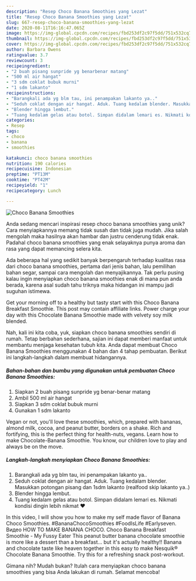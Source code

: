 ```yaml
---
description: "Resep Choco Banana Smoothies yang Lezat"
title: "Resep Choco Banana Smoothies yang Lezat"
slug: 667-resep-choco-banana-smoothies-yang-lezat
date: 2020-08-11T16:16:47.065Z
image: https://img-global.cpcdn.com/recipes/fbd253df2c97f5dd/751x532cq70/choco-banana-smoothies-foto-resep-utama.jpg
thumbnail: https://img-global.cpcdn.com/recipes/fbd253df2c97f5dd/751x532cq70/choco-banana-smoothies-foto-resep-utama.jpg
cover: https://img-global.cpcdn.com/recipes/fbd253df2c97f5dd/751x532cq70/choco-banana-smoothies-foto-resep-utama.jpg
author: Barbara Owens
ratingvalue: 3.7
reviewcount: 3
recipeingredient:
- "2 buah pisang sunpride yg benarbenar matang"
- "500 ml air hangat"
- "3 sdm coklat bubuk murni"
- "1 sdm lakanto"
recipeinstructions:
- "Barangkali ada yg blm tau, ini penampakan lakanto ya.."
- "Seduh coklat dengan air hangat. Aduk. Tuang kedalam blender. Masukkan potongan pisang dan 1sdm lakanto (realfood skip lakanto ya..)"
- "Blender hingga lembut."
- "Tuang kedalam gelas atau botol. Simpan didalam lemari es. Nikmati kondisi dingin lebih nikmat ❤"
categories:
- Resep
tags:
- choco
- banana
- smoothies

katakunci: choco banana smoothies 
nutrition: 190 calories
recipecuisine: Indonesian
preptime: "PT13M"
cooktime: "PT42M"
recipeyield: "1"
recipecategory: Lunch

---
```



![Choco Banana Smoothies](https://img-global.cpcdn.com/recipes/fbd253df2c97f5dd/751x532cq70/choco-banana-smoothies-foto-resep-utama.jpg)

Anda sedang mencari inspirasi resep choco banana smoothies yang unik? Cara menyiapkannya memang tidak susah dan tidak juga mudah. Jika salah mengolah maka hasilnya akan hambar dan justru cenderung tidak enak. Padahal choco banana smoothies yang enak selayaknya punya aroma dan rasa yang dapat memancing selera kita.

Ada beberapa hal yang sedikit banyak berpengaruh terhadap kualitas rasa dari choco banana smoothies, pertama dari jenis bahan, lalu pemilihan bahan segar, sampai cara mengolah dan menyajikannya. Tak perlu pusing kalau ingin menyiapkan choco banana smoothies enak di mana pun anda berada, karena asal sudah tahu triknya maka hidangan ini mampu jadi suguhan istimewa.

Get your morning off to a healthy but tasty start with this Choco Banana Breakfast Smoothie. This post may contain affiliate links. Power charge your day with this Chocolate Banana Smoothie made with velvety soy milk blended.


Nah, kali ini kita coba, yuk, siapkan choco banana smoothies sendiri di rumah. Tetap berbahan sederhana, sajian ini dapat memberi manfaat untuk membantu menjaga kesehatan tubuh kita. Anda dapat membuat Choco Banana Smoothies menggunakan 4 bahan dan 4 tahap pembuatan. Berikut ini langkah-langkah dalam membuat hidangannya.

<!--inarticleads1-->

##### Bahan-bahan dan bumbu yang digunakan untuk pembuatan Choco Banana Smoothies:

1. Siapkan 2 buah pisang sunpride yg benar-benar matang
1. Ambil 500 ml air hangat
1. Siapkan 3 sdm coklat bubuk murni
1. Gunakan 1 sdm lakanto


Vegan or not, you&#39;ll love these smoothies, which, prepared with bananas, almond milk, cocoa, and peanut butter, borders on a shake. Rich and fortifying, this is the perfect thing for health-nuts, vegans. Learn how to make Chocolate-Banana Smoothie. You know, our children love to play and always be on the move. 

<!--inarticleads2-->

##### Langkah-langkah menyiapkan Choco Banana Smoothies:

1. Barangkali ada yg blm tau, ini penampakan lakanto ya..
1. Seduh coklat dengan air hangat. Aduk. Tuang kedalam blender. Masukkan potongan pisang dan 1sdm lakanto (realfood skip lakanto ya..)
1. Blender hingga lembut.
1. Tuang kedalam gelas atau botol. Simpan didalam lemari es. Nikmati kondisi dingin lebih nikmat ❤


In this video, I will show you how to make my self made flavor of Banana Choco Smoothies. #BananaChocoSmoothies #FoodIsLife #Earlyseven. Видео HOW TO MAKE BANANA CHOCO. Choco Banana Breakfast Smoothie - My Fussy Eater This peanut butter banana chocolate smoothie is more like a dessert than a breakfast… but it&#39;s actually healthy!! Banana and chocolate taste like heaven together in this easy to make Nesquik® Chocolate Banana Smoothie. Try this for a refreshing snack post-workout. 

Gimana nih? Mudah bukan? Itulah cara menyiapkan choco banana smoothies yang bisa Anda lakukan di rumah. Selamat mencoba!
